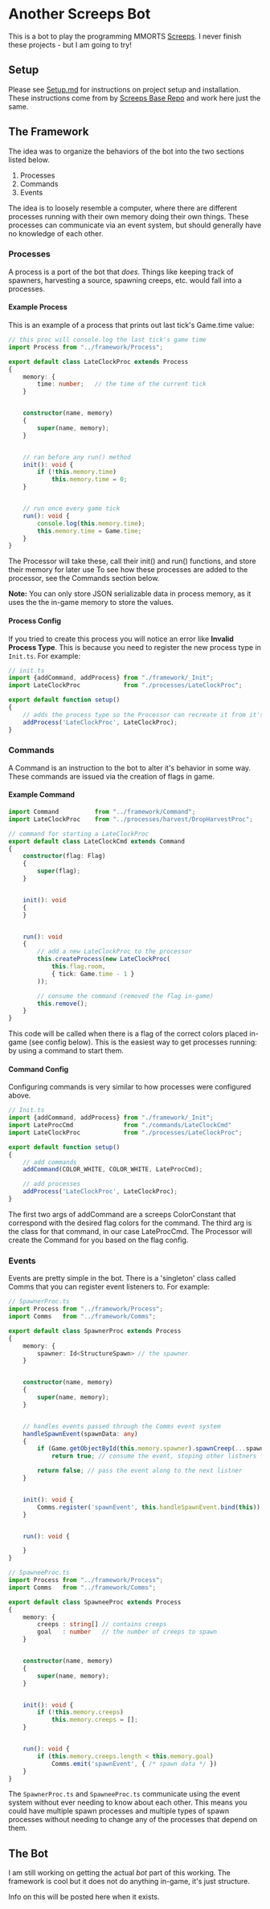 # Another Screeps Bot
This is a bot to play the programming MMORTS [Screeps](https://screeps.com/). I never finish these projects - but I am going to try! 

## Setup
Please see [Setup.md](/md/setup.md) for instructions on project setup and installation. These instructions come from by [Screeps Base Repo](https://github.com/WilliamDann/screeps_base) and work here just the same.

## The Framework
The idea was to organize the behaviors of the bot into the two sections listed below.
1. Processes
2. Commands
3. Events

The idea is to loosely resemble a computer, where there are different processes running with their own memory doing their own things. These processes can communicate via an event system, but should generally have no knowledge of each other.

### Processes
A process is a port of the bot that *does*. Things like keeping track of spawners, harvesting a source, spawning creeps, etc. would fall into a processes.

#### Example Process
This is an example of a process that prints out last tick's Game.time value:

```typescript
// this proc will console.log the last tick's game time
import Process from "../framework/Process";

export default class LateClockProc extends Process
{
    memory: {
        time: number;   // the time of the current tick
    }


    constructor(name, memory)
    {
        super(name, memory);
    }


    // ran before any run() method
    init(): void {
        if (!this.memory.time)
            this.memory.time = 0;
    }


    // run once every game tick
    run(): void {
        console.log(this.memory.time);
        this.memory.time = Game.time;
    }
}
```

The Processor will take these, call their init() and run() functions, and store their memory for later use To see how these processes are added to the processor, see the Commands section below.

**Note:** You can only store JSON serializable data in process memory, as it uses the the in-game memory to store the values.

#### Process Config
If you tried to create this process you will notice an error like **Invalid Process Type**. This is because you need to register the new process type in `Init.ts`. For example:

```typescript
// init.ts
import {addCommand, addProcess} from "./framework/_Init";
import LateClockProc            from "./processes/LateClockProc";

export default function setup()
{
    // adds the process type so the Processor can recreate it from it's procType
    addProcess('LateClockProc', LateClockProc);
}
```

### Commands
A Command is an instruction to the bot to alter it's behavior in some way. These commands are issued via the creation of flags in game.

#### Example Command
```typescript
import Command          from "../framework/Command";
import LateClockProc    from "../processes/harvest/DropHarvestProc";

// command for starting a LateClockProc
export default class LateClockCmd extends Command
{
    constructor(flag: Flag)
    {
        super(flag);
    }


    init(): void
    {
    }


    run(): void
    {
        // add a new LateClockProc to the processor
        this.createProcess(new LateClockProc(
            this.flag.room,
            { tick: Game.time - 1 }
        ));

        // consume the command (removed the flag in-game)
        this.remove();
    }
}
```

This code will be called when there is a flag of the correct colors placed in-game (see config below). This is the easiest way to get processes running: by using a command to start them.

#### Command Config

Configuring commands is very similar to how processes were configured above.

```typescript
// Init.ts
import {addCommand, addProcess} from "./framework/_Init";
import LateProcCmd              from "./commands/LateClockCmd"
import LateClockProc            from "./processes/LateClockProc";

export default function setup()
{
    // add commands
    addCommand(COLOR_WHITE, COLOR_WHITE, LateProcCmd);

    // add processes
    addProcess('LateClockProc', LateClockProc);
}
```

The first two args of addCommand are a screeps ColorConstant that correspond with the desired flag colors for the command. The third arg is the class for that command, in our case LateProcCmd. The Processor will create the Command for you based on the flag config.

### Events
Events are pretty simple in the bot. There is a 'singleton' class called Comms that you can register event listeners to. For example:

```typescript
// SpawnerProc.ts
import Process from "../framework/Process";
import Comms   from "../framework/Comms";

export default class SpawnerProc extends Process
{
    memory: {
        spawner: Id<StructureSpawn> // the spawner
    }


    constructor(name, memory)
    {
        super(name, memory);
    }


    // handles events passed through the Comms event system
    handleSpawnEvent(spawnData: any)
    {
        if (Game.getObjectById(this.memory.spawner).spawnCreep(...spawnData) == OK)
            return true; // consume the event, stoping other listners from seeing it

        return false; // pass the event along to the next listner
    }


    init(): void {
        Comms.register('spawnEvent', this.handleSpawnEvent.bind(this));
    }


    run(): void {

    }
}
```


```typescript
// SpawneeProc.ts
import Process from "../framework/Process";
import Comms   from "../framework/Comms";

export default class SpawneeProc extends Process
{
    memory: {
        creeps : string[] // contains creeps
        goal   : number   // the number of creeps to spawn
    }


    constructor(name, memory)
    {
        super(name, memory);
    }


    init(): void {
        if (!this.memory.creeps)
            this.memory.creeps = [];
    }


    run(): void {
        if (this.memory.creeps.length < this.memory.goal)
            Comms.emit('spawnEvent', { /* spawn data */ })
    }
}
```

The `SpawnerProc.ts` and `SpawneeProc.ts` communicate using the event system without ever needing to know about each other. This means you could have multiple spawn processes and multiple types of spawn processes without needing to change any of the processes that depend on them.

## The Bot
I am still working on getting the actual *bot* part of this working. The framework is cool but it does not do anything in-game, it's just structure. 

Info on this will be posted here when it exists.